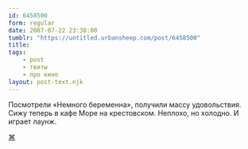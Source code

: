 ```yaml
---
id: 6458500
form: regular
date: 2007-07-22 23:38:00
tumblr: "https://untitled.urbansheep.com/post/6458500"
title:
tags:
    - post
    - твиты
    - про кино
layout: post-text.njk
---
```


<p>Посмотрели «Немного беременна», получили массу удовольствия. Сижу теперь в кафе Море на крестовском. Неплохо, но холодно. И играет лаунж.</p>

<p><a href="http://twitter.com/urbansheep/statuses/162822282">⌘</a></p>

